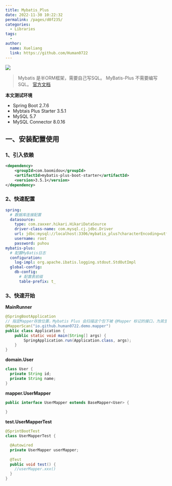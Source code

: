 ```yaml
---
title: Mybatis_Plus
date: 2022-11-30 10:22:32
permalink: /pages/d0f235/
categories:
  - Libraries
tags:
  - 
author: 
  name: Xueliang
  link: https://github.com/Human0722
---
```

![](https://baomidou.com/img/relationship-with-mybatis.png)
> Mybatis 是半ORM框架，需要自己写SQL。 MyBatis-Plus 不需要编写SQL。
[官方文档](https://baomidou.com/pages/24112f/)

<b>本文测试环境</b>  
- Spring Boot 2.7.6
- Mybtais Plus Starter 3.5.1
- MySQL 5.7
- MySQL Connector 8.0.16

## 一、安装配置使用
### 1、引入依赖
```xml
<dependency>
    <groupId>com.baomidou</groupId>
    <artifactId>mybatis-plus-boot-starter</artifactId>
    <version>3.5.1</version>
</dependency>
```
### 2、快速配置
```yaml
spring:
  # 数据库连接配置
  datasource:
    type: com.zaxxer.hikari.HikariDataSource
    driver-class-name: com.mysql.cj.jdbc.Driver
    url: jdbc:mysql://localhost:3306/mybatis_plus?characterEncoding=utf-8&&useSSL=false
    username: root
    password: puhou
mybatis-plus:
  # 配置MyBatis日志
  configuration:
    log-impl: org.apache.ibatis.logging.stdout.StdOutImpl
  global-config:
    db-config:
      # 配置表前缀
      table-prefix: t_
```
### 3、快速开始
<b> MainRunner </b>
```java 
@SpringBootApplication
// 指定Mapper存放位置，Mybatis Plus 会扫描这个包下被 @Mapper 标记的接口，为其生成实际操作。
@MapperScan("io.github.human0722.demo.mapper")
public class Application {
    public static void main(String[] args) {
        SpringApplication.run(Application.class, args);
    }
}
```

<b> domain.User </b>  

```java
class User {
  private String id;
  private String name;
}
```

<b> mapper.UserMapper </b>

```java
public interface UserMapper extends BaseMapper<User> {
  
}
```

<b> test.UserMapperTest </b>

```java
@SprintBootTest
class UserMapperTest {

  @Autowired
  private UserMapper userMapper;
  
  @Test  
  public void test() {
    //userMapper.xxx()
  }
}
```

